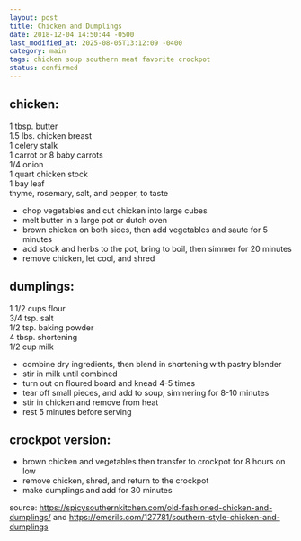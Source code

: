 ```yaml
---
layout: post
title: Chicken and Dumplings
date: 2018-12-04 14:50:44 -0500
last_modified_at: 2025-08-05T13:12:09 -0400
category: main
tags: chicken soup southern meat favorite crockpot
status: confirmed
---
```


## chicken:

1 tbsp. butter  
1.5 lbs. chicken breast  
1 celery stalk  
1 carrot or 8 baby carrots  
1/4 onion  
1 quart chicken stock  
1 bay leaf  
thyme, rosemary, salt, and pepper, to taste  

* chop vegetables and cut chicken into large cubes
* melt butter in a large pot or dutch oven
* brown chicken on both sides, then add vegetables and saute for 5 minutes
* add stock and herbs to the pot, bring to boil, then simmer for 20 minutes
* remove chicken, let cool, and shred


## dumplings:

1 1/2 cups flour  
3/4 tsp. salt  
1/2 tsp. baking powder  
4 tbsp. shortening  
1/2 cup milk  

* combine dry ingredients, then blend in shortening with pastry blender
* stir in milk until combined
* turn out on floured board and knead 4-5 times
* tear off small pieces, and add to soup, simmering for 8-10 minutes
* stir in chicken and remove from heat
* rest 5 minutes before serving


## crockpot version:

* brown chicken and vegetables then transfer to crockpot for 8 hours on low
* remove chicken, shred, and return to the crockpot
* make dumplings and add for 30 minutes


source: <https://spicysouthernkitchen.com/old-fashioned-chicken-and-dumplings/> and
        <https://emerils.com/127781/southern-style-chicken-and-dumplings>
